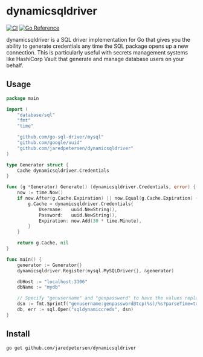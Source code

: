 # dynamicsqldriver
[![CI](https://github.com/jaredpetersen/dynamicsqldriver/actions/workflows/ci.yaml/badge.svg)](https://github.com/jaredpetersen/dynamicsqldriver/actions/workflows/ci.yaml)
[![Go Reference](https://pkg.go.dev/badge/github.com/jaredpetersen/dynamicsqldriver.svg)](https://pkg.go.dev/github.com/jaredpetersen/dynamicsqldriver)

dynamicsqldriver is a SQL driver implementation for Go that gives you the ability to generate credentials any time the
SQL package opens up a new connection. This is particularly useful with secrets management systems like HashiCorp Vault
that generate and manage database users on your behalf.

## Usage

```go
package main

import (
	"database/sql"
	"fmt"
	"time"

	"github.com/go-sql-driver/mysql"
	"github.com/google/uuid"
	"github.com/jaredpetersen/dynamicsqldriver"
)

type Generator struct {
	Cache dynamicsqldriver.Credentials
}

func (g *Generator) Generate() (dynamicsqldriver.Credentials, error) {
	now := time.Now()
	if now.After(g.Cache.Expiration) || now.Equal(g.Cache.Expiration) {
		g.Cache = dynamicsqldriver.Credentials{
			Username:   uuid.NewString(),
			Password:   uuid.NewString(),
			Expiration: now.Add(30 * time.Minute),
		}
	}

	return g.Cache, nil
}

func main() {
	generator := Generator{}
	dynamicsqldriver.Register(mysql.MySQLDriver{}, &generator)

	dbHost := "localhost:3306"
	dbName := "mydb"

	// Specify "genusername" and "genpassword" to have the values replaced by the generator function
	dsn := fmt.Sprintf("genusername:genpassword@tcp(%s)/%s?parseTime=true", dbHost, dbName)
	db, err := sql.Open("sqldynamiccreds", dsn)
}
```

## Install
```shell
go get github.com/jaredpetersen/dynamicsqldriver
```

